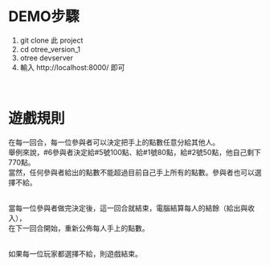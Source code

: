 # DEMO步驟
1. git clone 此 project
2. cd otree_version_1 
3. otree devserver
4. 輸入 http://localhost:8000/ 即可


<br>


# 遊戲規則
  在每一回合，每一位參與者可以決定把手上的點數任意分給其他人。<br>
  舉例來說，#6參與者決定給#5號100點、給#1號80點，給#2號50點，他自己剩下770點。<br>
  當然，任何參與者給出的點數不能超過目前自己手上所有的點數。參與者也可以選擇不給。<br><br>
  
  當每一位參與者做完決定後，這一回合就結束，電腦結算每人的結餘（給出與收入），<br>
  在下一回合開始，重新公佈每人手上的點數。<br><br>
  
  如果每一位玩家都選擇不給，則遊戲結束。<br>
